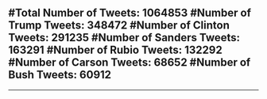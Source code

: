 #Total Number of Tweets: 1064853 
#Number of Trump Tweets: 348472
#Number of Clinton Tweets: 291235
#Number of Sanders Tweets: 163291
#Number of Rubio Tweets: 132292
#Number of Carson Tweets: 68652
#Number of Bush Tweets: 60912
---
---
